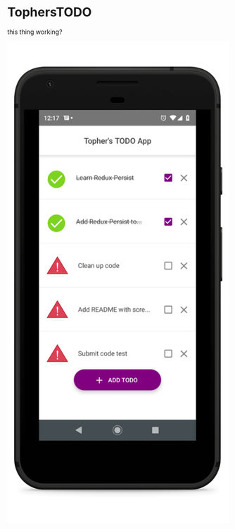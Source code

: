 # TophersTODO

this thing working?

<p align="left">
  <img alt="react-native-paper" src="screenshots/tophers-todo.png" width="600">
</p>
